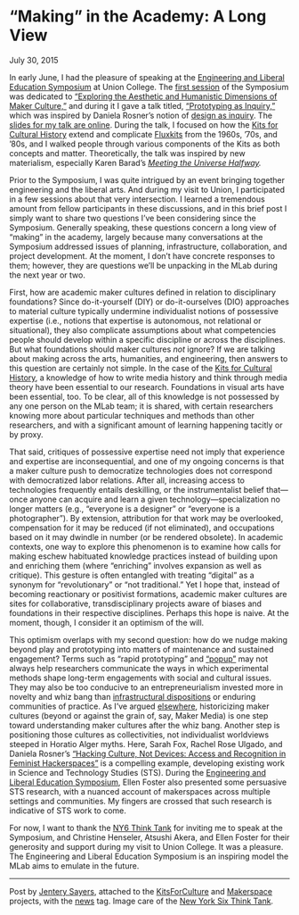 # “Making” in the Academy: A Long View

July 30, 2015

<p>In early June, I had the pleasure of speaking at the <a href="http://muse.union.edu/ele-symposium/" target="_blank">Engineering and Liberal Education Symposium</a> at Union College. The <a href="http://muse.union.edu/ele-symposium/2015/04/26/henseler/" target="_blank">first session</a> of the Symposium was dedicated to <a href="http://www.ny6thinktank.org/exploring-the-aesthetic-and-humanistic-dimensions-of-maker-culture.html" target="_blank">&#8220;Exploring the Aesthetic and Humanistic Dimensions of Maker Culture,&#8221;</a> and during it I gave a talk titled, <a href="http://uvicmakerlab.github.io/union/#/title" target="_blank">&#8220;Prototyping as Inquiry,&#8221;</a> which was inspired by Daniela Rosner&#8217;s notion of <a href="http://www.hcde.washington.edu/current-issues-in-hcde/2014/Design-as-Inquiry" target="_blank">design as inquiry</a>. The <a href="http://uvicmakerlab.github.io/union/#/title" target="_blank">slides for my talk are online</a>. During the talk, I focused on how the <a href="http://maker.uvic.ca/kch/">Kits for Cultural History</a> extend and complicate <a href="http://www.fondazionebonotto.org/archivio/?search=fluxkit&amp;submit=Search" target="_blank">Fluxkits</a> from the 1960s, &#8217;70s, and &#8217;80s, and I walked people through various components of the Kits as both concepts and matter. Theoretically, the talk was inspired by new materialism, especially Karen Barad&#8217;s <em><a href="https://www.dukeupress.edu/meeting-the-universe-halfway" target="_blank">Meeting the Universe Halfway</a>. </em></p>
<p>Prior to the Symposium, I was quite intrigued by an event bringing together engineering and the liberal arts. And during my visit to Union, I participated in a few sessions about that very intersection. I learned a tremendous amount from fellow participants in these discussions, and in this brief post I simply want to share two questions I&#8217;ve been considering since the Symposium. Generally speaking, <span class="pullquote">these questions concern a long view of &#8220;making&#8221; in the academy</span>, largely because many conversations at the Symposium addressed issues of planning, infrastructure, collaboration, and project development. At the moment, I don&#8217;t have concrete responses to them; however, they are questions we&#8217;ll be unpacking in the MLab during the next year or two.</p>
<p>First, <span class="pullquote">how are academic maker cultures defined in relation to disciplinary foundations?</span> Since do-it-yourself (DIY) or do-it-ourselves (DIO) approaches to material culture typically undermine individualist notions of possessive expertise (i.e., notions that expertise is autonomous, not relational or situational), they also complicate assumptions about what competencies people should develop within a specific discipline or across the disciplines. But what foundations should maker cultures <em>not</em> ignore? If we are talking about making across the arts, humanities, and engineering, then answers to this question are certainly not simple. In the case of the <a href="http://maker.uvic.ca/kch/">Kits for Cultural History</a>, a knowledge of how to write media history and think through media theory have been essential to our research. Foundations in visual arts have been essential, too. To be clear, all of this knowledge is not possessed by any one person on the MLab team; it is shared, with certain researchers knowing more about particular techniques and methods than other researchers, and with a significant amount of learning happening tacitly or by proxy.</p>
<p>That said, critiques of possessive expertise need not imply that experience and expertise are inconsequential, and <span class="pullquote">one of my ongoing concerns is that a maker culture push to democratize technologies does not correspond with democratized labor relations.</span> After all, increasing access to technologies frequently entails deskilling, or the instrumentalist belief that&#8212;once anyone can acquire and learn a given technology&#8212;specialization no longer matters (e.g., &#8220;everyone is a designer&#8221; or &#8220;everyone is a photographer&#8221;). By extension, attribution for that work may be overlooked, compensation for it may be reduced (if not eliminated), and occupations based on it may dwindle in number (or be rendered obsolete). In academic contexts, one way to explore this phenomenon is to examine how calls for making eschew habituated knowledge practices instead of building upon and enriching them (where &#8220;enriching&#8221; involves expansion as well as critique). This gesture is often entangled with treating &#8220;digital&#8221; as a synonym for &#8220;revolutionary&#8221; or &#8220;not traditional.&#8221; Yet I hope that, instead of becoming reactionary or positivist formations, academic maker cultures are sites for collaborative, transdisciplinary projects aware of biases and foundations in their respective disciplines. Perhaps this hope is naive. At the moment, though, I consider it an optimism of the will.</p>
<p>This optimism overlaps with my second question: <span class="pullquote">how do we nudge making beyond play and prototyping into matters of maintenance and sustained engagement?</span> Terms such as &#8220;rapid prototyping&#8221; and <a href="http://maker.uvic.ca/popups/">&#8220;popup&#8221;</a> may not always help researchers communicate the ways in which experimental methods shape long-term engagements with social and cultural issues. They may also be too conducive to an entrepreneurialism invested more in novelty and whiz bang than <a href="http://maker.uvic.ca/bclib15/">infrastructural dispositions</a> or enduring communities of practice. As I&#8217;ve argued <a href="http://maker.uvic.ca/notbrand/">elsewhere</a>, historicizing maker cultures (beyond or against the grain of, say, Maker Media) is one step toward understanding maker cultures after the whiz bang. Another step is positioning those cultures as collectivities, not individualist worldviews steeped in Horatio Alger myths. Here, Sarah Fox, Rachel Rose Ulgado, and Daniela Rosner&#8217;s <a href="http://depts.washington.edu/tatlab/blog/wp-content/uploads/2014/11/2015_CSCW_Fem-Hacking-Final.pdf" target="_blank">&#8220;Hacking Culture, Not Devices: Access and Recognition in Feminist Hackerspaces&#8221;</a> is a compelling example, developing existing work in Science and Technology Studies (STS). During the <a href="http://muse.union.edu/ele-symposium/" target="_blank">Engineering and Liberal Education Symposium</a>, Ellen Foster also presented some persuasive STS research, with a nuanced account of makerspaces across multiple settings and communities. My fingers are crossed that such research is indicative of STS work to come.</p>
<p>For now, I want to thank the <a href="http://www.ny6thinktank.org/" target="_blank">NY6 Think Tank</a> for inviting me to speak at the Symposium, and Christine Henseler, Atsushi Akera, and Ellen Foster for their generosity and support during my visit to Union College. It was a pleasure. The Engineering and Liberal Education Symposium is an inspiring model the MLab aims to emulate in the future.</p>
<hr />
<p>Post by <a title="learn more" href="http://maker.uvic.ca/author/admin">Jentery Sayers</a>, attached to the <a title="learn more" href="http://maker.uvic.ca/category/kits/">KitsForCulture</a> and <a title="learn more" href="http://maker.uvic.ca/category/makerspace/">Makerspace</a> projects, with the <a title="learn more" href="http://maker.uvic.ca/tag/news/">news</a> tag. Image care of the <a href="http://www.ny6thinktank.org/" target="_blank">New York Six Think Tank</a>.</p>
